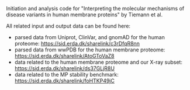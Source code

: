 Initiation and analysis code for "Interpreting the molecular mechanisms of disease variants in human membrane proteins" by Tiemann et al.

All related input and output data can be found here:
- parsed data from Uniprot, ClinVar, and gnomAD for the human proteome: https://sid.erda.dk/sharelink/c3rDfqR8nn
- parsed data from wwPDB for the human membrane proteome: https://sid.erda.dk/sharelink/AtoGToVaZ8
- data related to the human membrane proteome and our X-ray subset: https://sid.erda.dk/sharelink/ds37GLjR8U
- data related to the MP stability benchmark: https://sid.erda.dk/sharelink/foHTKP49jC
